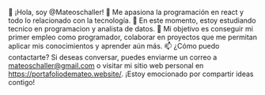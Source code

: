 👋 ¡Hola, soy @Mateoschaller!
👀 Me apasiona la programación en react y todo lo relacionado con la tecnología.
🌱 En este momento, estoy estudiando tecnico en programacion y analista de datos.
💞️ Mi objetivo es conseguir mi primer empleo como programador, colaborar en proyectos que me permitan aplicar mis conocimientos y aprender aún más.
📫 ¿Cómo puedo contactarte? Si deseas conversar, puedes enviarme un correo a mateoschaller@gmail.com o visitar mi sitio web personal en https://portafoliodemateo.website/. ¡Estoy emocionado por compartir ideas contigo!
